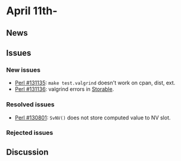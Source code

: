 # April 11th-

## News

## Issues

### New issues

* [Perl #131135](http://rt.perl.org/Ticket/Display.html?id=131135):
  `make test.valgrind` doesn't work on cpan, dist, ext.
* [Perl #131136](http://rt.perl.org/Ticket/Display.html?id=131136):
  valgrind errors in [Storable](http://metacpan.org/pod/Storable).

### Resolved issues

* [Perl #130801](http://rt.perl.org/Ticket/Display.html?id=130801):
  `SvNV()` does not store computed value to NV slot.

### Rejected issues

## Discussion
